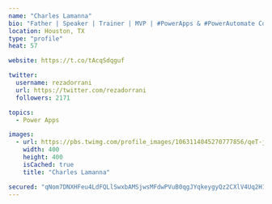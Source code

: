 ```yaml
---
name: "Charles Lamanna"
bio: "Father | Speaker | Trainer | MVP | #PowerApps & #PowerAutomate Community Super User | YouTuber Right-pointing triangle http://youtube.com/c/rezadorrani | Learn - Share - Clockwise rightwards and leftwards open circle arrows"
location: Houston, TX
type: "profile"
heat: 57

website: https://t.co/tAcqSdqguf

twitter:
  username: rezadorrani
  url: https://twitter.com/rezadorrani
  followers: 2171

topics:
  - Power Apps

images:
  - url: https://pbs.twimg.com/profile_images/1063114045270777856/qeT-jpWr_400x400.jpg
    width: 400
    height: 400
    isCached: true
    title: "Charles Lamanna"

secured: "qNom7DNXHFeu4LdFQLlSwxbAMSjwsMFdwPVuB0qgJYqkeygyQz2CXlV4Uq2H1/grinYgNTV46IuZSWG2cnwh6L8pzpT1TmI1BhFXsBjvL9jxkQJMLi2LjUMq2PTPswzhY3hMt7X0NEGNrzI9Gbcu8xzlC2vzsqQmDY8zVY+1zC7+wXUMhorX6pJllFb1P3qyrNkFJ0RNQeeCmL9RKleyajrROGTD6hEzwkU41MWnXJr01xMwOqB8EGNbr3OSKn+EWdv7dLMDzvP7P4aIkDVzu7AXvDzTd3elG4zGZM8QCxy58hOTjzF4J3eyGNhYxUcxP1ar66WAFLUeE11Bv1e1Ce4Tk4sNn0va3EMKbm4l5AZjQ6i0biBYNJ/eu4aD+Ts9FMuRZzVIauGWNY1xOR9NCtH3u992arodqgrZEUyZmZY=;wICb5JpAQc6k6Z1ZJRHAng=="
---
```



